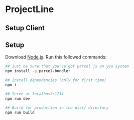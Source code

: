 # ProjectLine

## Setup Client

## Setup
Download [Node.js](https://nodejs.org/en/download/).
Run this followed commands:

``` bash
## Just be sure that you've got parcel js on you system
npm install -g parcel-bundler

## Install dependencies (only for first time)
npm i

## Serve at localhost:1234
npm run dev

## Build for production in the dist/ directory
npm run build
```
